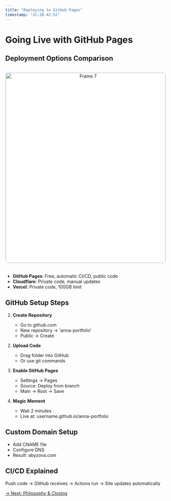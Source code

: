 ```yaml
---
title: "Deploying to GitHub Pages"
timestamp: "31:28-42:52"
---
```


# Going Live with GitHub Pages

## Deployment Options Comparison

<div style="width: 100%; max-width: 1200px; margin: 2rem auto; text-align: center;" data-testid="excalidraw-diagram">
<img src="../../diagrams/frames/frame-7.svg"
     alt="Frame 7"
     title="Frame 7"
     data-frame-id="Ztri2CGQKDYpPN5xoF3qH"
     data-frame-name="Frame 7"
     style="width: 100%; height: auto; max-height: 600px; object-fit: contain; border: 1px solid #e1e4e8; border-radius: 8px; background: white;">
</div>

- **GitHub Pages**: Free, automatic CI/CD, public code
- **Cloudflare**: Private code, manual updates
- **Vercel**: Private code, 100GB limit

## GitHub Setup Steps

1. **Create Repository**
    - Go to github.com
    - New repository → 'anna-portfolio'
    - Public → Create

2. **Upload Code**
    - Drag folder into GitHub
    - Or use git commands

3. **Enable GitHub Pages**
    - Settings → Pages
    - Source: Deploy from branch
    - Main → Root → Save

4. **Magic Moment**
    - Wait 2 minutes
    - Live at: username.github.io/anna-portfolio

## Custom Domain Setup
- Add CNAME file
- Configure DNS
- Result: abyzova.com

## CI/CD Explained
Push code → GitHub receives → Actions run → Site updates automatically

[→ Next: Philosophy & Closing](08-closing.md)